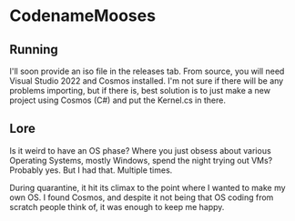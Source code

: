 # CodenameMooses

## Running
I'll soon provide an iso file in the releases tab. From source, you will need Visual Studio 2022 and Cosmos installed. I'm not sure if there will be any problems importing, but if there is, best solution is to just make a new project using Cosmos (C#) and put the Kernel.cs in there.

## Lore 
Is it weird to have an OS phase? Where you just obsess about various Operating Systems, mostly Windows, spend the night trying out VMs? Probably yes. But I had that. Multiple times. 

During quarantine, it hit its climax to the point where I wanted to make my own OS. I found Cosmos, and despite it not being that OS coding from scratch people think of, it was enough to keep me happy.


